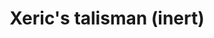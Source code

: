 ---
layout: item
title: Xeric's talisman (inert)
item-id: 13392
datatable: true
id: 13392
name: "Xeric's talisman (inert)"
members: true
lowalch: 140
highalch: 210
examine: "A dormant relic of the ancient times of Kourend."
monsters:
  - id: 6766
    name: "Lizardman shaman"
    members: true
    combat_level: 150
    wiki_url: "https://oldschool.runescape.wiki/w/Lizardman_shaman#Standard"
    drops:
      - quantity: "1"
        rarity: 0.004
    image: "https://oldschool.runescape.wiki/images/2/2f/Lizardman_shaman_%281%29.png?7c5b4"
  - id: 6914
    name: "Lizardman"
    members: true
    combat_level: 53
    wiki_url: "https://oldschool.runescape.wiki/w/Lizardman#Level_53"
    drops:
      - quantity: "1"
        rarity: 0.004
    image: "https://oldschool.runescape.wiki/images/8/82/Lizardman_%28level_53%29.png?71082"
  - id: 6916
    name: "Lizardman"
    members: true
    combat_level: 62
    wiki_url: "https://oldschool.runescape.wiki/w/Lizardman#Level_62"
    drops:
      - quantity: "1"
        rarity: 0.004
    image: "https://oldschool.runescape.wiki/images/8/82/Lizardman_%28level_53%29.png?71082"
  - id: 6918
    name: "Lizardman brute"
    members: true
    combat_level: 73
    wiki_url: "https://oldschool.runescape.wiki/w/Lizardman_brute#Standard"
    drops:
      - quantity: "1"
        rarity: 0.004
    image: "https://oldschool.runescape.wiki/images/3/31/Lizardman_brute.png?d612a"
  - id: 7573
    name: "Lizardman shaman"
    members: true
    combat_level: 0
    wiki_url: "https://oldschool.runescape.wiki/w/Lizardman_shaman#Standard"
    drops:
      - quantity: "1"
        rarity: 0.004
    image: "https://oldschool.runescape.wiki/images/2/2f/Lizardman_shaman_%281%29.png?7c5b4"
---